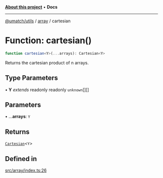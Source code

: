 [**About this project**](../../README.md) • **Docs**

***

[@umatch/utils](../../api.md) / [array](../README.md) / cartesian

# Function: cartesian()

```ts
function cartesian<Y>(...arrays): Cartesian<Y>
```

Returns the cartesian product of n arrays.

## Type Parameters

• **Y** *extends* readonly readonly `unknown`[][]

## Parameters

• ...**arrays**: `Y`

## Returns

[`Cartesian`](../type-aliases/Cartesian.md)\<`Y`\>

## Defined in

[src/array/index.ts:26](https://github.com/umatch-oficial/utils/blob/main/src/array/index.ts#L26)
